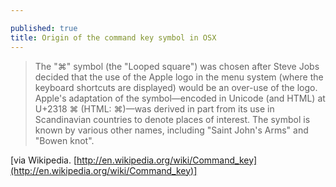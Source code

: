 ```yaml
---

published: true
title: Origin of the command key symbol in OSX
---
```

> The "⌘" symbol (the "Looped square") was chosen after Steve Jobs decided that the use of the Apple logo in the menu system (where the keyboard shortcuts are displayed) would be an over-use of the logo. Apple's adaptation of the symbol—encoded in Unicode (and HTML) at U+2318 ⌘ (HTML: ⌘)—was derived in part from its use in Scandinavian countries to denote places of interest. The symbol is known by various other names, including "Saint John's Arms" and "Bowen knot".

[via Wikipedia. [http://en.wikipedia.org/wiki/Command_key](http://en.wikipedia.org/wiki/Command_key)]
